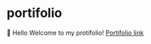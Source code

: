 # portifolio

 👋 Hello Welcome to my protifolio!
 [Portifolio link](https://lucaspdroz.github.io/portifolio/)